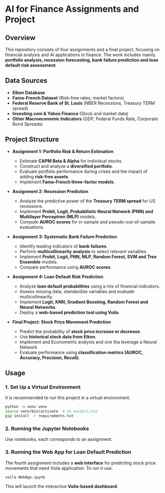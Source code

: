 # **AI for Finance Assignments and Project**

## **Overview**
This repository consists of four assignments and a final project, focusing on financial analysis and AI applications in finance. The work includes mainly **portfolio analysis, recession forecasting, bank failure prediction and loan default risk assessment**. 

## **Data Sources**
- **Eikon Database**
- **Fama-French Dataset** (Risk-free rates, market factors)
- **Federal Reserve Bank of St. Louis** (NBER Recessions, Treasury TERM spread)
- **Investing.com & Yahoo Finance** (Stock and market data)
- **Other Macroeconomic Indicators** (GDP, Federal Funds Rate, Corporate Bond Spreads)

## **Project Structure**
- **Assignment 1: Portfolio Risk & Return Estimation**
  - Estimate **CAPM Beta & Alpha** for individual stocks.
  - Construct and analyze a **diversified portfolio**.
  - Evaluate portfolio performance during crises and the impact of adding **risk-free assets**.
  - Implement **Fama-French three-factor models**.

- **Assignment 2: Recession Prediction**
  - Analyze the predictive power of the **Treasury TERM spread** for US recessions.
  - Implement **Probit, Logit, Probabilistic Neural Network (PNN) and Multilayer Perceptron (MLP)** models.
  - Compute **AUROC scores** for in-sample and pseudo-out-of-sample evaluations.

- **Assignment 3: Systematic Bank Failure Prediction**
  - Identify leading indicators of **bank failures**.
  - Perform **multicollinearity analysis** to select relevant variables.
  - Implement **Probit, Logit, PNN, MLP, Random Forest, SVM and Tree Ensemble** models.
  - Compare performance using **AUROC scores**.

- **Assignment 4: Loan Default Risk Prediction**
  - Analyze **loan default probabilities** using a mix of financial indicators.
  - Assess missing data, standardize variables and evaluate multicollinearity.
  - Implement **Logit, KNN, Gradient Boosting, Random Forest and Neural Networks**.
  - Deploy a **web-based prediction tool using Voila**.

- **Final Project: Stock Price Movement Prediction**
  - Predict the probability of **stock price increase or decrease**.
  - Use **historical stock data from Eikon**.
  - Implement and Econometric analysis and one tha leverage a Neural Network
  - Evaluate performance using **classification metrics (AUROC, Accuracy, Precision, Recall)**.

## **Usage**
### **1. Set Up a Virtual Environment**
It is recommended to run this project in a virtual environment:
```bash
python -m venv venv
source venv/bin/activate  # On macOS/Linux
pip install -r requirements.txt
```

### **2. Running the Jupyter Notebooks**
Use notebooks, each corresponds to an assignment.

### **3. Running the Web App for Loan Default Prediction**
The fourth assignment includes a **web interface** for predicting stock price movements that need Voila application. To run it use:
```bash
voila WebApp.ipynb
```
This will launch the interactive **Voila-based dashboard**.

